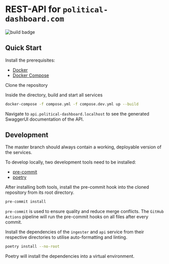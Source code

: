 # REST-API for `political-dashboard.com`

![build badge](https://github.com/nikstur/political-dashboard-api/workflows/build/badge.svg)

## Quick Start

Install the prerequisites:

- [Docker](https://docs.docker.com/engine/install/)
- [Docker Compose](https://docs.docker.com/compose/install/)

Clone the repository

Inside the directory, build and start all services

```bash
docker-compose -f compose.yml -f compose.dev.yml up --build
```

Navigate to `api.political-dashboard.localhost` to see the generated SwaggerUI
documentation of the API.

## Development

The master branch should always contain a working, deployable
version of the services.

To develop locally, two development tools need to be installed:

- [pre-commit](https://pre-commit.com/#installation)
- [poetry](https://python-poetry.org/docs/#installation)

After installing both tools, install the pre-commit hook into the cloned
repository from its root directory.

```bash
pre-commit install
```

`pre-commit` is used to ensure quality and reduce merge conflicts. The
`GitHub Actions` pipeline will run the pre-commit hooks on all files after every
commit.

Install the dependencies of the `ingester` and `api` service from their
respective directories to utilise auto-formatting and linting.

```bash
poetry install --no-root
```

Poetry will install the dependencies into a virtual environment.
